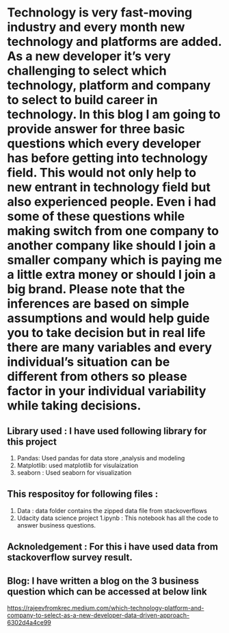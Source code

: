 

# Technology is very fast-moving industry and every month new technology and platforms are added. As a new developer it’s very challenging to select which technology, platform and company to select to build career in technology. In this blog I am going to provide answer for three basic questions which every developer has before getting into technology field. This would not only help to new entrant in technology field but also experienced people. Even i had some of these questions while making switch from one company to another company like should I join a smaller company which is paying me a little extra money or should I join a big brand. Please note that the inferences are based on simple assumptions and would help guide you to take decision but in real life there are many variables and every individual’s situation can be different from others so please factor in your individual variability while taking decisions.

## Library used : I have used following library for this project
  1. Pandas: Used pandas for data store ,analysis and modeling
  2. Matplotlib: used matplotlib for visulaization
  3. seaborn : Used seaborn for visualization
  
## This respositoy for following files :

  1. Data : data folder contains the zipped data file from stackoverflows
  2. Udacity data science project 1.ipynb : This notebook has all the code to answer business questions.
  
## Acknoledgement : For this i have used data from stackoverflow survey result.

## Blog: I have written a blog on the 3 business question which can be accessed at below link

 https://rajeevfromkrec.medium.com/which-technology-platform-and-company-to-select-as-a-new-developer-data-driven-approach-6302d4a4ce99


